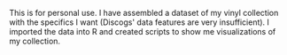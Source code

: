 This is for personal use. I have assembled a dataset of my vinyl collection with the specifics I want (Discogs' data features are very insufficient).
I imported the data into R and created scripts to show me visualizations of my collection.
